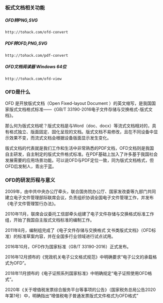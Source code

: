 ### 板式文档相关功能

##### OFD转PNG,SVG
~~~
http://tohack.com/ofd-convert
~~~
##### PDF转OFD,PNG,SVG
~~~
http://tohack.com/pdf-convert
~~~
##### OFD文档阅读器 Windows 64位
~~~
http://tohack.com/ofd-view
~~~

### OFD是什么

OFD 是开放版式文档（Open Fixed-layout Document ）的英文缩写，是我国国家版式文档格式标准——《GB/T 33190-2016电子文件存储与交换格式-版式文档》。

那么何为版式文档呢？版式文档是与Word（doc、docx）等流式文档相对的，具有格式独立、版面固定、固化呈现的文档。版式文档不易修改，且在不同设备中显示效果不变，而流式文档会根据设备版面显示发生变化。

版式文档的代表就是我们工作和生活中非常熟悉的PDF文档，OFD文档则是我国自主研发，自主制定的版式文件格式标准。在PDF基础上加入了许多基于我国社会发展需要的应用场景功能。可以说OFD与PDF定位一致，同为版式文档格式，但OFD后发制人，青出于蓝。

### OFD的研发历程与意义

2009年，由中共中央办公厅牵头，联合国务院办公厅、国家发改委等九部门共同建立电子文件管理部际联席会议，负责组织协调全国电子文件管理工作，并发布《电子文件管理暂行办法》。

2010年11月，联席会议委托工信部牵头组建了电子文件存储与交换格式标准工作组，开始了我国自主版式文档标准的编制工作。

2011年8月，编制组完成了《电子文件存储与交换格式 文书类版式文档》（OFD标准）的标准草案内容，并在全国多行业领域进行试点试用。

2016年10月，OFD作为国家标准（GB/T 33190-2016）正式发布。

2016年12月颁布的《党政机关电子公文格式规范》中明确要求“电子公文的承载格式为OFD”。

2018年11月颁布的《电子证照系列国家标准》中明确规定“电子证照使用OFD格式”。

2020年《关于增值税发票综合服务平台等事项的公告》（国家税务总局公告2020年第1号）中，明确指出“增值税电子普通发票版式文件格式为OFD格式”
